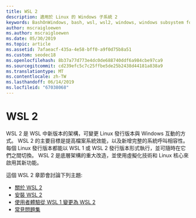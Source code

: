 ```yaml
---
title: WSL 2
description: 適用於 Linux 的 Windows 子系統 2
keywords: BashOnWindows, bash, wsl, wsl2, windows, windows subsystem for linux, windowssubsystem, ubuntu, debian, suse, windows 10, 安裝
author: mscraigloewen
ms.author: mscraigloewen
ms.date: 05/30/2019
ms.topic: article
ms.assetid: 7afaeacf-435a-4e58-bff0-a9f0d75b8a51
ms.custom: seodec18
ms.openlocfilehash: 8b37a77d773e4dc0de688740ddf6a984cbe97ca9
ms.sourcegitcommit: cd239efc5c7c25ffbe5de25b2438d44181a838a9
ms.translationtype: MT
ms.contentlocale: zh-TW
ms.lasthandoff: 06/14/2019
ms.locfileid: "67038068"
---
```

# <a name="wsl-2"></a>WSL 2

WSL 2 是 WSL 中新版本的架構，可變更 Linux 發行版本與 Windows 互動的方式。 WSL 2 的主要目標是提高檔案系統效能，以及新增完整的系統呼叫相容性。 每個 Linux 發行版本都能以 WSL 1 或 WSL 2 發行版本形式執行，並可隨時在它們之間切換。 WSL 2 是底層架構的重大改造，並使用虛擬化技術和 Linux 核心來啟用其新功能。

這個 WSL 2 章節會討論下列主題:

* [關於 WSL 2](./wsl2-about.md)
* [安裝 WSL 2](./wsl2-install.md)
* [使用者體驗從 WSL 1 變更為 WSL 2](./wsl2-ux-changes.md)
* [常見問題集](./wsl2-faq.md)